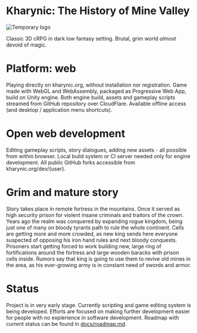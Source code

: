 # Kharynic: The History of Mine Valley
![Temporary logo](https://avallach.ovh/images/kharynic-temporary-logo.jpg)

Classic 3D cRPG in dark low fantasy setting. Brutal, grim world *almost* devoid of magic.

# Platform: web
Playing directly on kharynic.org, without installation nor registration. Game made with WebGL and WebAssembly, packaged as Progressive Web App, build on Unity engine. Both engine build, assets and gameplay scripts streamed from GitHub repository over CloudFlare. Available offline access (and desktop / application menu shortcuts).

# Open web development
Editing gameplay scripts, story dialogues, adding new assets - all possible from within browser. Local build system or CI server needed only for engine development. All public GitHub forks accessible from kharynic.org/dev/{user}.

# Grim and mature story
Story takes place in remote fortress in the mountains. Once it served as high security prison for violent insane criminals and traitors of the crown. Years ago the realm was conquered by expanding rogue kingdom, being just one of many on bloody tyrants path to rule the whole continent. Cells are getting more and more crowded, as new king sends here everyone suspected of opposing his iron hand rules and next bloody conquests. Prisoners start getting forced to work building new, large ring of fortifications around the fortress and large wooden baracks with prison cells inside. Rumors say that king is going to use them to revive old mines in the area, as his ever-growing army is in constant need of swords and armor.

# Status
Project is in very early stage. Currently scripting and game editing system is being developed. Efforts are focused on making further development easier for people with no expierience in software development. Roadmap with current status can be found in [docs/roadmap.md](docs/roadmap.md).
